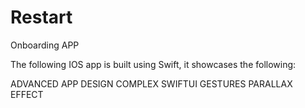 # Restart
Onboarding APP

The following IOS app is built using Swift, it showcases the following:

ADVANCED APP DESIGN
COMPLEX SWIFTUI GESTURES
PARALLAX EFFECT
